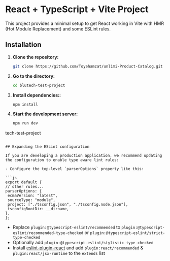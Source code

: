 # React + TypeScript + Vite Project

This project provides a minimal setup to get React working in Vite with HMR (Hot Module Replacement) and some ESLint rules.

## Installation

1. **Clone the repository:**

   ```bash
   git clone https://github.com/Toyehamzat/unlimi-Product-Catalog.git
   ```

2. **Go to the directory:**

   ```bash
   cd blutech-test-project

   ```

3. **Install dependencies::**

   ```bash
   npm install

   ```

4. **Start the development server:**

   ```bash
   npm run dev

   ```

tech-test-project

````

## Expanding the ESLint configuration

If you are developing a production application, we recommend updating the configuration to enable type aware lint rules:

- Configure the top-level `parserOptions` property like this:

```js
export default {
// other rules...
parserOptions: {
 ecmaVersion: "latest",
 sourceType: "module",
 project: ["./tsconfig.json", "./tsconfig.node.json"],
 tsconfigRootDir: __dirname,
},
};
````

- Replace `plugin:@typescript-eslint/recommended` to `plugin:@typescript-eslint/recommended-type-checked` or `plugin:@typescript-eslint/strict-type-checked`
- Optionally add `plugin:@typescript-eslint/stylistic-type-checked`
- Install [eslint-plugin-react](https://github.com/jsx-eslint/eslint-plugin-react) and add `plugin:react/recommended` & `plugin:react/jsx-runtime` to the `extends` list
